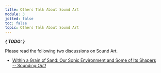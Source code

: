 ```yaml
---
title: Others Talk About Sound Art
module: 3
jotted: false
toc: false
topic: Others Talk About Sound Art
---
```



**_{ TODO: }_**

Please read the following two discussions on Sound Art.


- [Within a Grain of Sand: Our Sonic Environment and Some of Its Shapers -- Sounding Out!](https://soundstudiesblog.com/2011/05/23/within-a-grain-of-sand/)

<!--

 condenseded version, elimnated worby--too much reading whoile also getting started with reaper--kt opnion/decisonv 
- [An Introduction To Sound Art – Robert Worby](http://www.robertworby.com/writing/an-introduction-to-sound-art/)

  -->

